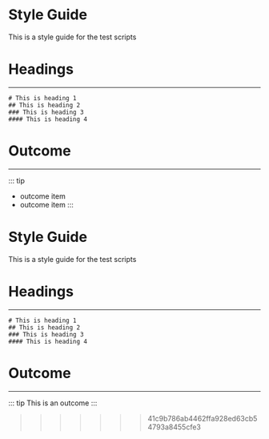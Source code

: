 # Style Guide

This is a style guide for the test scripts

# Headings

---

```
# This is heading 1
## This is heading 2
### This is heading 3
#### This is heading 4
```

# Outcome

---

::: tip

- outcome item
- outcome item
  :::

# Style Guide

This is a style guide for the test scripts

# Headings

---

    # This is heading 1
    ## This is heading 2
    ### This is heading 3
    #### This is heading 4

# Outcome

---

::: tip
This is an outcome
:::

> > > > > > > 41c9b786ab4462ffa928ed63cb54793a8455cfe3
